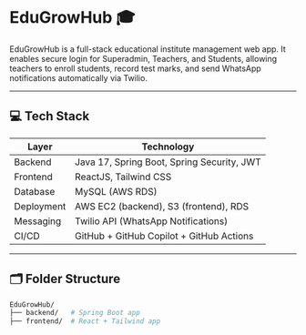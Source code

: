 # EduGrowHub 🎓

EduGrowHub is a full-stack educational institute management web app. It enables secure login for Superadmin, Teachers, and Students, allowing teachers to enroll students, record test marks, and send WhatsApp notifications automatically via Twilio.

---

## 💻 Tech Stack

| Layer       | Technology                                  |
|------------|----------------------------------------------|
| Backend     | Java 17, Spring Boot, Spring Security, JWT  |
| Frontend    | ReactJS, Tailwind CSS                       |
| Database    | MySQL (AWS RDS)                             |
| Deployment  | AWS EC2 (backend), S3 (frontend), RDS       |
| Messaging   | Twilio API (WhatsApp Notifications)         |
| CI/CD       | GitHub + GitHub Copilot + GitHub Actions    |

---

## 🗂️ Folder Structure

```bash
EduGrowHub/
├── backend/   # Spring Boot app
├── frontend/  # React + Tailwind app
